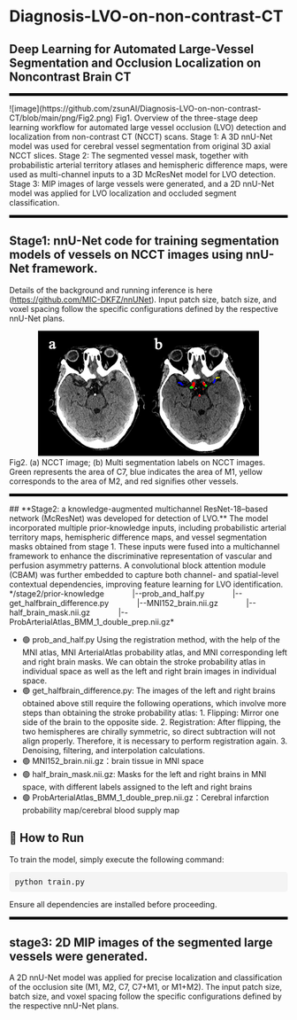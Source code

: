 # Diagnosis-LVO-on-non-contrast-CT
## **Deep Learning for Automated Large-Vessel Segmentation and Occlusion Localization on Noncontrast Brain CT**  
<hr style="border: 2px solid #000;"/>
![image](https://github.com/zsunAI/Diagnosis-LVO-on-non-contrast-CT/blob/main/png/Fig2.png)  
Fig1. Overview of the three-stage deep learning workflow for automated large vessel occlusion (LVO) detection and localization from non-contrast CT (NCCT) scans. 
Stage 1: A 3D nnU-Net model was used for cerebral vessel segmentation from original 3D axial NCCT slices. 
Stage 2: The segmented vessel mask, together with probabilistic arterial territory atlases and hemispheric difference maps, were used as multi-channel inputs to a 3D McResNet model for LVO detection. 
Stage 3: MIP images of large vessels were generated, and a 2D nnU-Net model was applied for LVO localization and occluded segment classification.
   
<hr style="border: 2px solid #000;"/>

## **Stage1: nnU-Net code for training segmentation models of vessels on NCCT images using nnU-Net framework.**
Details of the background and running inference is here (https://github.com/MIC-DKFZ/nnUNet). Input patch size, batch size, and voxel spacing follow the specific configurations defined by the respective nnU-Net plans.
<center>
    <img src="https://github.com/zsunAI/Diagnosis-LVO-on-non-contrast-CT/blob/main/png/Fig1.png" alt="image" />
</center>
Fig2. (a) NCCT image; (b) Multi segmentation labels on NCCT images. Green represents the area of C7, blue indicates the area of M1, yellow corresponds to the area of M2, and red signifies other vessels.  

<hr style="border: 2px solid #000;"/>
## **Stage2: a knowledge-augmented multichannel ResNet-18–based network (McResNet) was developed for detection of LVO.**
The model incorporated multiple prior-knowledge inputs, including probabilistic arterial territory maps,
hemispheric difference maps, and vessel segmentation masks obtained from stage 1.  
These inputs were fused into a multichannel framework to enhance the discriminative representation of vascular and perfusion asymmetry patterns. A convolutional block attention module (CBAM) was further embedded to capture both channel- and spatial-level contextual dependencies, improving feature learning for LVO identification.  
*/stage2/prior-knowledge  
&nbsp;&nbsp;&nbsp;&nbsp;&nbsp;&nbsp;&nbsp;&nbsp;&nbsp;&nbsp;&nbsp;&nbsp;|--prob_and_half.py  
&nbsp;&nbsp;&nbsp;&nbsp;&nbsp;&nbsp;&nbsp;&nbsp;&nbsp;&nbsp;&nbsp;&nbsp;|--get_halfbrain_difference.py  
&nbsp;&nbsp;&nbsp;&nbsp;&nbsp;&nbsp;&nbsp;&nbsp;&nbsp;&nbsp;&nbsp;&nbsp;|--MNI152_brain.nii.gz  
&nbsp;&nbsp;&nbsp;&nbsp;&nbsp;&nbsp;&nbsp;&nbsp;&nbsp;&nbsp;&nbsp;&nbsp;|--half_brain_mask.nii.gz  
&nbsp;&nbsp;&nbsp;&nbsp;&nbsp;&nbsp;&nbsp;&nbsp;&nbsp;&nbsp;&nbsp;&nbsp;|--ProbArterialAtlas_BMM_1_double_prep.nii.gz*

- 🟢 prob_and_half.py Using the registration method, with the help of the MNI atlas, MNI ArterialAtlas probability atlas, and MNI corresponding left and right brain masks. We can obtain the stroke probability atlas in individual space as well as the left and right brain images in individual space.
- 🟢 get_halfbrain_difference.py:
  The images of the left and right brains obtained above still require the following operations, which involve more steps than obtaining the stroke probability atlas: 1. Flipping: Mirror one side of the brain to the opposite side. 2. Registration: After flipping, the two hemispheres are chirally symmetric, so direct subtraction will not align properly. Therefore, it is necessary to perform registration again. 3. Denoising, filtering, and interpolation calculations.
- 🟢 MNI152_brain.nii.gz：brain tissue in MNI space
- 🟢 half_brain_mask.nii.gz: Masks for the left and right brains in MNI space, with different labels assigned to the left and right brains
- 🟢 ProbArterialAtlas_BMM_1_double_prep.nii.gz：Cerebral infarction probability map/cerebral blood supply map
<h2>🚀 How to Run</h2>
<p>To train the model, simply execute the following command:</p>
<pre style="background-color: #f4f4f4; padding: 10px; border-radius: 5px;">
python train.py
</pre>
<p>Ensure all dependencies are installed before proceeding.</p>

<hr style="border: 2px solid #000;"/>  

## **stage3: 2D MIP images of the segmented large vessels were generated.**
A 2D nnU-Net model was applied for precise localization and classification of the occlusion site 
(M1, M2, C7, C7+M1, or M1+M2). The input patch size, batch size, and voxel spacing follow the specific configurations defined by the respective nnU-Net plans.
